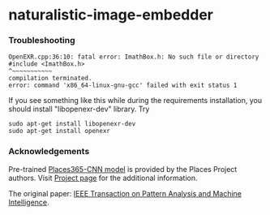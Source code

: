 # naturalistic-image-embedder

### Troubleshooting

```
OpenEXR.cpp:36:10: fatal error: ImathBox.h: No such file or directory
#include <ImathBox.h>
^~~~~~~~~~~~
compilation terminated.
error: command 'x86_64-linux-gnu-gcc' failed with exit status 1
```
If you see something like this while during the requirements installation, you should install "libopenexr-dev" library. Try
```
sudo apt-get install libopenexr-dev
sudo apt-get install openexr
```

### Acknowledgements

Pre-trained [Places365-CNN model](src/third_party/io_classification/wideresnet18_places365.pth.tar) is provided by the Places Project authors. Visit [Project page](http://places2.csail.mit.edu) for the additional information. 

The original paper: [IEEE Transaction on Pattern Analysis and Machine Intelligence](http://places2.csail.mit.edu/PAMI_places.pdf).
